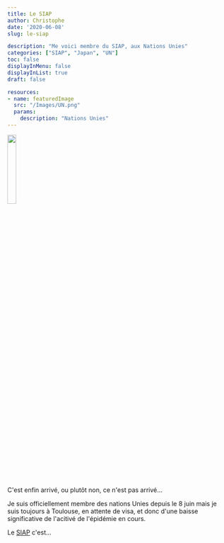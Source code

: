 ```yaml
---
title: Le SIAP
author: Christophe
date: '2020-06-08'
slug: le-siap

description: "Me voici membre du SIAP, aux Nations Unies"
categories: ["SIAP", "Japan", "UN"]
toc: false
displayInMenu: false
displayInList: true
draft: false

resources:
- name: featuredImage
  src: "/Images/UN.png"
  params:
    description: "Nations Unies"
---
```


<img src="/post/2020-06-08-le-siap_files/UN.png" alt="" width="20%"/>


C'est enfin arrivé, ou plutôt non, ce n'est pas arrivé...

Je suis officiellement membre des nations Unies depuis le 8 juin mais je suis toujours à Toulouse, en attente de visa,  et donc d'une baisse significative de l'acitivé de l'épidémie en cours.

Le [SIAP](http://www.unsiap.or.jp/) c'est...





